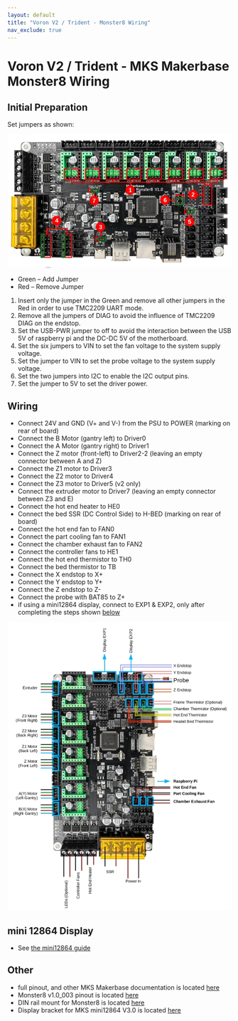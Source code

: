 ```yaml
---
layout: default
title: "Voron V2 / Trident - Monster8 Wiring"
nav_exclude: true
---
```


# Voron V2 / Trident - MKS Makerbase Monster8 Wiring

## Initial Preparation 

Set jumpers as shown:

![](./images/v2-monster8-initial-preparation.jpg)

* Green – Add Jumper
* Red – Remove Jumper
1. Insert only the jumper in the Green and remove all other jumpers in the Red in order to use TMC2209 UART mode.
2. Remove all the jumpers of DIAG to avoid the influence of TMC2209 DIAG on the endstop.
3. Set the USB-PWR jumper to off to avoid the interaction between the USB 5V of raspberry pi and the DC-DC 5V of the motherboard.
4. Set the six jumpers to VIN to set the fan voltage to the system supply voltage.
5. Set the jumper to VIN to set the probe voltage to the system supply voltage.
6. Set the two jumpers into I2C to enable the I2C output pins.
7. Set the jumper to 5V to set the driver power.

## Wiring

* Connect 24V and GND (V+ and V-) from the PSU to POWER (marking on rear of board)
* Connect the B Motor (gantry left) to Driver0
* Connect the A Motor (gantry right) to Driver1
* Connect the Z motor (front-left) to Driver2-2 (leaving an empty connector between A and Z)
* Connect the Z1 motor to Driver3
* Connect the Z2 motor to Driver4
* Connect the Z3 motor to Driver5 (v2 only)
* Connect the extruder motor to Driver7 (leaving an empty connector between Z3 and E)
* Connect the hot end heater to HE0
* Connect the bed SSR (DC Control Side) to H-BED (marking on rear of board)
* Connect the hot end fan to FAN0
* Connect the part cooling fan to FAN1
* Connect the chamber exhaust fan to FAN2
* Connect the controller fans to HE1
* Connect the hot end thermistor to TH0
* Connect the bed thermistor to TB
* Connect the X endstop to X+
* Connect the Y endstop to Y+
* Connect the Z endstop to Z-
* Connect the probe with BAT85 to Z+
* if using a mini12864 display, connect to EXP1 & EXP2, only after completing the steps shown [below](#mini-12864-Display)

![](./images/v2_monster8_wiring.png)

## mini 12864 Display
* See [the mini12864 guide](./mini12864_klipper_guide.md)

## Other
* full pinout, and other MKS Makerbase documentation is located [here](https://github.com/makerbase-mks/MKS-Monster8/)
* Monster8 v1.0_003 pinout is located [here](https://github.com/makerbase-mks/MKS-Monster8/blob/main/hardware/MKS%20Monster8%20V1.0_003/MKS%20Monster8%20V1.0_003%20PIN.pdf)
* DIN rail mount for Monster8 is located [here](https://github.com/makerbase-mks/MKS-Monster8/tree/main/STL/MKS%20Monster8%20fixed%20bracket)
* Display bracket for MKS mini12864 V3.0 is located [here](https://github.com/makerbase-mks/MKS-Monster8/tree/main/STL/MKS%20Mini12864%20V3.0%20STL)
